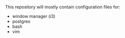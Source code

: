 This repository will mostly contain configuration files for:
- window manager (i3)
- postgres
- bash
- vim
